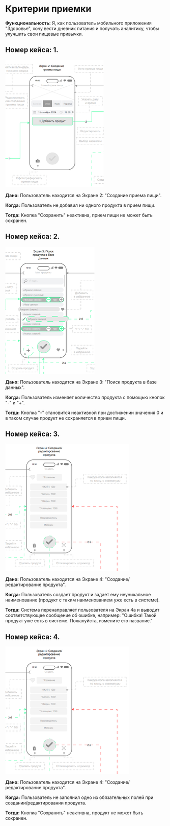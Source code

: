 # Критерии приемки

**Функциональность:** Я, как пользователь мобильного приложения "Здоровье", хочу вести дневник питания и получать аналитику, чтобы улучшить свои пищевые привычки.

## Номер кейса: 1.

<img src="https://github.com/abdullahproff/BSA21_1/blob/main/Agafonova_Lisa/11_1.PNG" height="400">

**Дано:** Пользователь находится на Экране 2: "Создание приема пищи".

**Когда:** Пользователь не добавил ни одного продукта в прием пищи.

**Тогда:** Кнопка "Сохранить" неактивна, прием пищи не может быть сохранен. 



## Номер кейса: 2.

<img src="https://github.com/abdullahproff/BSA21_1/blob/main/Agafonova_Lisa/11_2.PNG" height="400">

**Дано:** Пользователь находится на Экране 3: "Поиск продукта в базе данных".

**Когда:** Пользователь изменяет количество продукта с помощью кнопок "-" и "+".

**Тогда:** Кнопка "-" становится неактивной при достижении значения 0 и в таком случае продукт не сохраняется в прием пищи.


## Номер кейса: 3.

<img src="https://github.com/abdullahproff/BSA21_1/blob/main/Agafonova_Lisa/11_3.PNG" height="400">

**Дано:** Пользователь находится на Экране 4: "Создание/редактирование продукта".

**Когда:** Пользователь создает продукт и задает ему неуникальное наименование (продукт с таким наименованием уже есть в системе).

**Тогда:** Система перенаправляет пользователя на Экран 4а и выводит соответствующее сообщение об ошибке, например: "Ошибка! Такой продукт уже есть в системе. Пожалуйста, измените его название."



## Номер кейса: 4.

<img src="https://github.com/abdullahproff/BSA21_1/blob/main/Agafonova_Lisa/11_3.PNG" height="400">

**Дано:** Пользователь находится на Экране 4: "Создание/редактирование продукта".

**Когда:** Пользователь не заполнил одно из обязательных полей при создании/редактировании продукта.

**Тогда:** Кнопка "Сохранить" неактивна, продукт не может быть сохранен.
